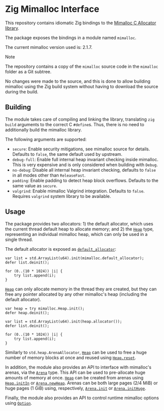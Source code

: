 # Zig Mimalloc Interface

This repository contains idiomatic Zig bindings to the [Mimalloc C Allocator library](https://github.com/microsoft/mimalloc).

The package exposes the bindings in a module named `mimalloc`.

The current mimalloc version used is: 2.1.7.

> [!NOTE]
> The repository contains a copy of the `mimalloc` source code in the `mimalloc` folder
> as a Git subtree.
>
> No changes were made to the source, and this is done to allow building mimalloc using
> the Zig build system without having to download the source during the build.

## Building

The module takes care of compiling and linking the library, translating `zig build` arguments
to the correct C `#define`s. Thus, there is no need to additionally build the mimalloc library.

The following arguments are supported:

* `secure`: Enable security mitigations, see mimalloc source for details. Defaults to `false`,
    the same default used by upstream.
* `debug-full`: Enable full internal heap invariant checking inside mimalloc. This is very
    expensive and is only considered when building with `Debug`.
* `no-debug`: Disable all internal heap invariant checking, defaults to `false` in all modes
    other than `ReleaseFast`.
* `padding`: Enable padding to detect heap block overflows. Defaults to the same value as `secure`.
* `valgrind`: Enable mimalloc Valgrind integration. Defaults to `false`. Requires `valgrind` system
    library to be available.

## Usage

The package provides two allocators: 1) the default allocator, which uses the current thread default
heap to allocate memory; and 2) the [`Heap`] type, representing an individual mimalloc heap, which can
only be used in a single thread.

The default allocator is exposed as [`default_allocator`]:

```zig
var list = std.ArrayList(u64).init(mimalloc.default_allocator);
defer list.deinit();

for (0..(10 * 1024)) |i| {
    try list.append(i);
}
```

[`Heap`] can only allocate memory in the thread they are created, but they can free any pointer allocated
by any other mimalloc's heap (including the default allocator).

```zig
var heap = try mimalloc.Heap.init();
defer heap.deinit();

var list = std.ArrayList(u64).init(heap.allocator());
defer list.deinit();

for (0..(10 * 1024)) |i| {
    try list.append(i);
}
```

Similarly to `std.heap.ArenaAllocator`, [`Heap`] can be used to free a huge number of memory blocks at once
and reused using [`Heap.reset`].

In addition, the module also provides an API to interface with mimalloc's arenas, via the [`Arena`] type. This
API can be used to pre-allocate huge amounts of memory at once. [`Heap`] can be created from arenas using
[`Heap.initIn`] or [`Arena.newHeap`]. Arenas can be both large pages (2/4 MiB) or huge pages (1 GiB) using,
respectively, [`Arena.init`] or [`Arena.initHuge`].

Finally, the module also provides an API to control runtime mimalloc options using [`Option`].

[`Arena.initHuge`]: src/root.zig#L234
[`Arena.init`]: src/root.zig#L225
[`Arena.newHeap`]: src/root.zig#L248
[`Arena`]: src/root.zig#L209
[`Heap.initIn`]: src/root.zig#L85
[`Heap.reset`]: src/root.zig#L160
[`Heap`]: src/root.zig#L70
[`default_allocator`]: src/root.zig#L25
[`Option`]: src/root.zig#L263
